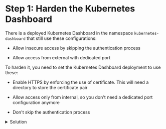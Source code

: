 # Step 1: Harden the Kubernetes Dashboard

There is a deployed Kubernetes Dashboard in the namespace `kubernetes-dashboard` that still use these configurations:

* Allow insecure access by skipping the authentication process

* Allow access from external with dedicated port

To harden it, you need to set the Kubernetes Dashboard deployment to use these:

* Enable HTTPS by enforcing the use of certificate. This will need a directory to store the certificate pair

* Allow access only from internal, so you don't need a dedicated port configuration anymore

* Don't skip the authentication process 


<details>
  <summary>Solution</summary>

* Get the current Kubernetes Dashboard deployment: `kubectl get deployment -n kubernetes-dashbaord kubernetes-dashboard -o yaml`

* Edit the Kubernetes Dashboard deployment container template arguments:
```
# Before
  - --namespace=kubernetes-dashboard
  - --insecure-port=9000        # remove
  - --enable-skip-login=true    # remove
  - --enable-insecure-login     # remove

# After
  - --namespace=kubernetes-dashboard
  - --auto-generate-certificates    # add
```
* Verify that the deployment is running well: `kubectl get deployment -n kubernetes-dashboard kubernetes-dashboard`

* Learn more about [Kubernetes Arguments Documentation](https://github.com/kubernetes/dashboard/blob/master/docs/common/arguments.md)

</details>
   

